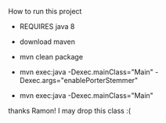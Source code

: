 How to run this project
- REQUIRES java 8
- download maven 

- mvn clean package
- mvn exec:java -Dexec.mainClass="Main" -Dexec.args="enablePorterStemmer"
- mvn exec:java -Dexec.mainClass="Main"

thanks Ramon! I may drop this class :(